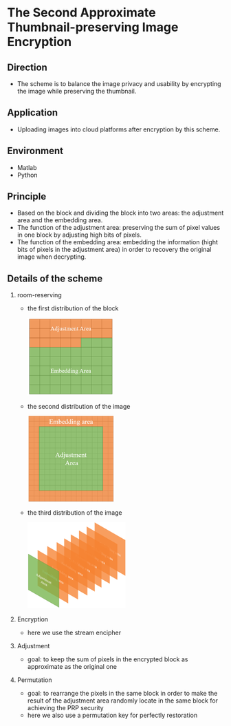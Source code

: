 # The Second Approximate Thumbnail-preserving Image Encryption
## Direction
- The scheme is to balance the image privacy and usability by encrypting the image while preserving the thumbnail.
## Application 
- Uploading images into cloud platforms after encryption by this scheme.
## Environment
- Matlab
- Python
## Principle
- Based on the block and dividing the block into two areas: the adjustment area and the embedding area.
- The function of the adjustment area: preserving the sum of pixel values in one block by adjusting high bits of pixels.
- The function of the embedding area: embedding the information (hight bits of pixels in the adjustment area) in order to recovery the original image when decrypting.
## Details of the scheme
1. room-reserving

   - the first distribution of the block

     ![distribution](distribution.png)
     
   - the second distribution of the image

     ![distribution2](distribution2.png)
     
   - the third distribution of the image

     ![distribution2](distribution3.png)

2. Encryption
   - here we use the stream encipher
   
3. Adjustment 
   - goal: to keep the sum of pixels in the encrypted block as approximate as the original one  
   
4. Permutation

   - goal: to rearrange the pixels in the same block in order to make the result of the adjustment area randomly locate in the same block for achieving the PRP security
   - here we also use a permutation key for perfectly restoration
